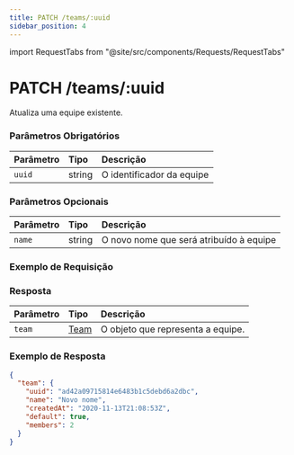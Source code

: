 ```yaml
---
title: PATCH /teams/:uuid
sidebar_position: 4
---
```


import RequestTabs from "@site/src/components/Requests/RequestTabs"

# PATCH /teams/:uuid

Atualiza uma equipe existente.

### Parâmetros Obrigatórios

| Parâmetro | Tipo   | Descrição               |
| :-------- | :----- | :----------------------- |
| `uuid`    | string | O identificador da equipe |

### Parâmetros Opcionais

| Parâmetro | Tipo   | Descrição                                 |
| :-------- | :----- | :------------------------------------------ |
| `name`    | string | O novo nome que será atribuído à equipe |

### Exemplo de Requisição

<RequestTabs endpoint='teams_api' request="patch_team"/>

### Resposta

| Parâmetro | Tipo                                     | Descrição                        |
| :-------- | :--------------------------------------- | :--------------------------------- |
| `team`    | [Team](/api/reference/object_types/team) | O objeto que representa a  equipe. |

### Exemplo de Resposta

```json title=response.json
{
  "team": {
    "uuid": "ad42a09715814e6483b1c5debd6a2dbc",
    "name": "Novo nome",
    "createdAt": "2020-11-13T21:08:53Z",
    "default": true,
    "members": 2
  }
}
```